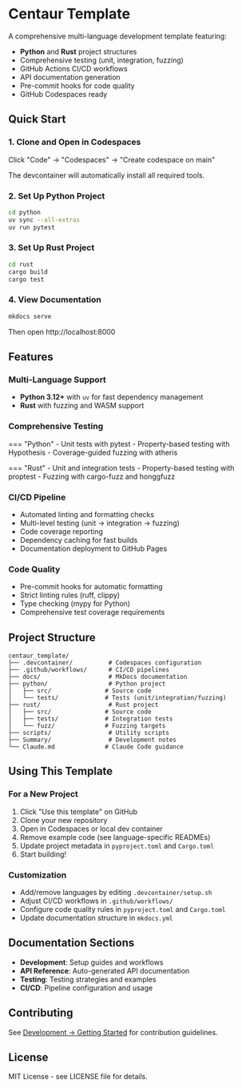 # Centaur Template

A comprehensive multi-language development template featuring:

- **Python** and **Rust** project structures
- Comprehensive testing (unit, integration, fuzzing)
- GitHub Actions CI/CD workflows
- API documentation generation
- Pre-commit hooks for code quality
- GitHub Codespaces ready

## Quick Start

### 1. Clone and Open in Codespaces

Click "Code" → "Codespaces" → "Create codespace on main"

The devcontainer will automatically install all required tools.

### 2. Set Up Python Project

```bash
cd python
uv sync --all-extras
uv run pytest
```

### 3. Set Up Rust Project

```bash
cd rust
cargo build
cargo test
```

### 4. View Documentation

```bash
mkdocs serve
```

Then open http://localhost:8000

## Features

### Multi-Language Support

- **Python 3.12+** with `uv` for fast dependency management
- **Rust** with fuzzing and WASM support

### Comprehensive Testing

=== "Python"
    - Unit tests with pytest
    - Property-based testing with Hypothesis
    - Coverage-guided fuzzing with atheris

=== "Rust"
    - Unit and integration tests
    - Property-based testing with proptest
    - Fuzzing with cargo-fuzz and honggfuzz

### CI/CD Pipeline

- Automated linting and formatting checks
- Multi-level testing (unit → integration → fuzzing)
- Code coverage reporting
- Dependency caching for fast builds
- Documentation deployment to GitHub Pages

### Code Quality

- Pre-commit hooks for automatic formatting
- Strict linting rules (ruff, clippy)
- Type checking (mypy for Python)
- Comprehensive test coverage requirements

## Project Structure

```
centaur_template/
├── .devcontainer/          # Codespaces configuration
├── .github/workflows/      # CI/CD pipelines
├── docs/                   # MkDocs documentation
├── python/                 # Python project
│   ├── src/               # Source code
│   └── tests/             # Tests (unit/integration/fuzzing)
├── rust/                   # Rust project
│   ├── src/               # Source code
│   ├── tests/             # Integration tests
│   └── fuzz/              # Fuzzing targets
├── scripts/                # Utility scripts
├── Summary/                # Development notes
└── Claude.md              # Claude Code guidance
```

## Using This Template

### For a New Project

1. Click "Use this template" on GitHub
2. Clone your new repository
3. Open in Codespaces or local dev container
4. Remove example code (see language-specific READMEs)
5. Update project metadata in `pyproject.toml` and `Cargo.toml`
6. Start building!

### Customization

- Add/remove languages by editing `.devcontainer/setup.sh`
- Adjust CI/CD workflows in `.github/workflows/`
- Configure code quality rules in `pyproject.toml` and `Cargo.toml`
- Update documentation structure in `mkdocs.yml`

## Documentation Sections

- **Development**: Setup guides and workflows
- **API Reference**: Auto-generated API documentation
- **Testing**: Testing strategies and examples
- **CI/CD**: Pipeline configuration and usage

## Contributing

See [Development → Getting Started](development/getting-started.md) for contribution guidelines.

## License

MIT License - see LICENSE file for details.
